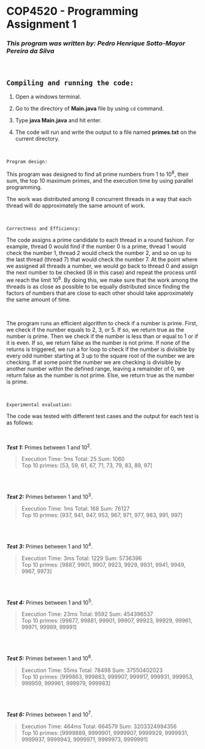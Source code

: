 # COP4520 - Programming Assignment 1

### _This program was written by: Pedro Henrique Sotto-Mayor Pereira da Silva_

<br />

## `Compiling and running the code:`

1. Open a windows terminal.

2. Go to the directory of **Main.java** file by using `cd` command.

3. Type **java Main.java** and hit enter.

4. The code will run and write the output to a file named **primes.txt** on the current directory.

<br />

`Program design:`

This program was designed to find all prime numbers from 1 to 10<sup>8</sup>, their sum, the top 10 maximum primes, and the execution time by using parallel programming.

The work was distributed among 8 concurrent threads in a way that each thread will do approximately the same amount of work.

<br />

`Correctness and Efficiency:`

The code assigns a prime candidate to each thread in a round fashion. For example, thread 0 would find if the number 0 is a prime, thread 1 would check the number 1, thread 2 would check the number 2, and so on up to the last thread (thread 7) that would check the number 7. At the point where we assigned all threads a number, we would go back to thread 0 and assign the next number to be checked (8 in this case) and repeat the process until we reach the limit 10<sup>8</sup>. By doing this, we make sure that the work among the threads is as close as possible to be equally distributed since finding the factors of numbers that are close to each other should take approximately the same amount of time.

<br />

The program runs an efficient algorithm to check if a number is prime. First, we check if the number equals to 2, 3, or 5. If so, we return true as the number is prime. Then we check if the number is less than or equal to 1 or if it is even. If so, we return false as the number is not prime. If none of the returns is triggered, we run a for loop to check if the number is divisible by every odd number starting at 3 up to the square root of the number we are checking. If at some point the number we are checking is divisible by another number within the defined range, leaving a remainder of 0, we return false as the number is not prime. Else, we return true as the number is prime.

<br />

`Experimental evaluation:`

The code was tested with different test cases and the output for each test is as follows:

<br />

**_Test 1:_** Primes between 1 and 10<sup>2</sup>.

> Execution Time: 1ms Total: 25 Sum: 1060 <br />
> Top 10 primes: [53, 59, 61, 67, 71, 73, 79, 83, 89, 97]

<br />
<br />

**_Test 2:_** Primes between 1 and 10<sup>3</sup>.

> Execution Time: 1ms Total: 168 Sum: 76127 <br />
> Top 10 primes: [937, 941, 947, 953, 967, 971, 977, 983, 991, 997]

<br />
<br />

**_Test 3:_** Primes between 1 and 10<sup>4</sup>.

> Execution Time: 3ms Total: 1229 Sum: 5736396 <br />
> Top 10 primes: [9887, 9901, 9907, 9923, 9929, 9931, 9941, 9949, 9967, 9973]

<br />
<br />

**_Test 4:_** Primes between 1 and 10<sup>5</sup>.

> Execution Time: 23ms Total: 9592 Sum: 454396537 <br />
> Top 10 primes: [99877, 99881, 99901, 99907, 99923, 99929, 99961, 99971, 99989, 99991]

<br />
<br />

**_Test 5:_** Primes between 1 and 10<sup>6</sup>.

> Execution Time: 55ms Total: 78498 Sum: 37550402023 <br />
> Top 10 primes: [999863, 999883, 999907, 999917, 999931, 999953, 999959, 999961, 999979, 999983]

<br />
<br />

**_Test 6:_** Primes between 1 and 10<sup>7</sup>.

> Execution Time: 464ms Total: 664579 Sum: 3203324994356 <br />
> Top 10 primes: [9999889, 9999901, 9999907, 9999929, 9999931, 9999937, 9999943, 9999971, 9999973, 9999991]
